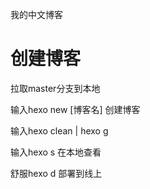 我的中文博客

# 创建博客
拉取master分支到本地

输入hexo new \[博客名] 创建博客

输入hexo clean | hexo g

输入hexo s 在本地查看

舒服hexo d 部署到线上
